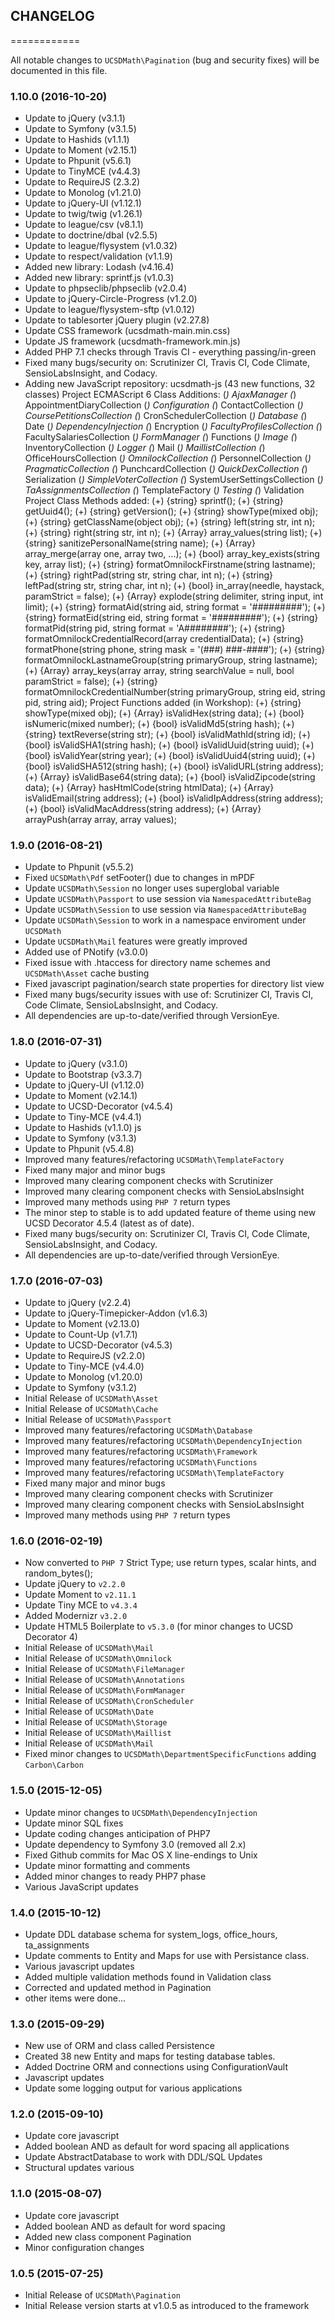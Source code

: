 ## CHANGELOG
============

All notable changes to `UCSDMath\Pagination` (bug and security fixes) will
be documented in this file.

### 1.10.0 (2016-10-20)

 - Update to jQuery (v3.1.1)
 - Update to Symfony (v3.1.5)
 - Update to Hashids (v1.1.1)
 - Update to Moment (v2.15.1)
 - Update to Phpunit (v5.6.1)
 - Update to TinyMCE (v4.4.3)
 - Update to RequireJS (2.3.2)
 - Update to Monolog (v1.21.0)
 - Update to jQuery-UI (v1.12.1)
 - Update to twig/twig (v1.26.1)
 - Update to league/csv (v8.1.1)
 - Update to doctrine/dbal (v2.5.5)
 - Update to league/flysystem (v1.0.32)
 - Update to respect/validation (v1.1.9)
 - Added new library: Lodash (v4.16.4)
 - Added new library: sprintf.js (v1.0.3)
 - Update to phpseclib/phpseclib (v2.0.4)
 - Update to jQuery-Circle-Progress (v1.2.0)
 - Update to league/flysystem-sftp (v1.0.12)
 - Update to tablesorter jQuery plugin (v2.27.8)
 - Update CSS framework (ucsdmath-main.min.css)
 - Update JS framework (ucsdmath-framework.min.js)
 - Added PHP 7.1 checks through Travis CI - everything passing/in-green
 - Fixed many bugs/security on: Scrutinizer CI, Travis CI, Code Climate, SensioLabsInsight, and Codacy.
 - Adding new JavaScript repository: ucsdmath-js (43 new functions, 32 classes)
     Project ECMAScript 6 Class Additions:
       (*) AjaxManager
       (*) AppointmentDiaryCollection
       (*) Configuration
       (*) ContactCollection
       (*) CoursePetitionsCollection
       (*) CronSchedulerCollection
       (*) Database
       (*) Date
       (*) DependencyInjection
       (*) Encryption
       (*) FacultyProfilesCollection
       (*) FacultySalariesCollection
       (*) FormManager
       (*) Functions
       (*) Image
       (*) InventoryCollection
       (*) Logger
       (*) Mail
       (*) MaillistCollection
       (*) OfficeHoursCollection
       (*) OmnilockCollection
       (*) PersonnelCollection
       (*) PragmaticCollection
       (*) PunchcardCollection
       (*) QuickDexCollection
       (*) Serialization
       (*) SimpleVoterCollection
       (*) SystemUserSettingsCollection
       (*) TaAssignmentsCollection
       (*) TemplateFactory
       (*) Testing
       (*) Validation
     Project Class Methods added:
       (+) {string} sprintf();
       (+) {string} getUuid4();
       (+) {string} getVersion();
       (+) {string} showType(mixed obj);
       (+) {string} getClassName(object obj);
       (+) {string} left(string str, int n);
       (+) {string} right(string str, int n);
       (+) {Array}  array_values(string list);
       (+) {string} sanitizePersonalName(string name);
       (+) {Array}  array_merge(array one, array two, ...);
       (+) {bool}   array_key_exists(string key, array list);
       (+) {string} formatOmnilockFirstname(string lastname);
       (+) {string} rightPad(string str, string char, int n);
       (+) {string} leftPad(string str, string char, int n);
       (+) {bool}   in_array(needle, haystack, paramStrict = false);
       (+) {Array}  explode(string delimiter, string input, int limit);
       (+) {string} formatAid(string aid, string format = '#########');
       (+) {string} formatEid(string eid, string format = '#########');
       (+) {string} formatPid(string pid, string format = 'A########');
       (+) {string} formatOmnilockCredentialRecord(array credentialData);
       (+) {string} formatPhone(string phone, string mask = '(###) ###-####');
       (+) {string} formatOmnilockLastnameGroup(string primaryGroup, string lastname);
       (+) {Array}  array_keys(array array, string searchValue = null, bool paramStrict = false);
       (+) {string} formatOmnilockCredentialNumber(string primaryGroup, string eid, string pid, string aid);
     Project Functions added (in Workshop):
       (+) {string} showType(mixed obj);
       (+) {Array}  isValidHex(string data);
       (+) {bool}   isNumeric(mixed number);
       (+) {bool}   isValidMd5(string hash);
       (+) {string} textReverse(string str);
       (+) {bool}   isValidMathId(string id);
       (+) {bool}   isValidSHA1(string hash);
       (+) {bool}   isValidUuid(string uuid);
       (+) {bool}   isValidYear(string year);
       (+) {bool}   isValidUuid4(string uuid);
       (+) {bool}   isValidSHA512(string hash);
       (+) {bool}   isValidURL(string address);
       (+) {Array}  isValidBase64(string data);
       (+) {bool}   isValidZipcode(string data);
       (+) {Array}  hasHtmlCode(string htmlData);
       (+) {Array}  isValidEmail(string address);
       (+) {bool}   isValidIpAddress(string address);
       (+) {bool}   isValidMacAddress(string address);
       (+) {Array}  arrayPush(array array, array values);

### 1.9.0 (2016-08-21)

 - Update to Phpunit (v5.5.2)
 - Fixed `UCSDMath\Pdf` setFooter() due to changes in mPDF
 - Update `UCSDMath\Session` no longer uses superglobal variable
 - Update `UCSDMath\Passport` to use session via `NamespacedAttributeBag`
 - Update `UCSDMath\Session` to use session via `NamespacedAttributeBag`
 - Update `UCSDMath\Session` to work in a namespace enviroment under `UCSDMath`
 - Update `UCSDMath\Mail` features were greatly improved
 - Added use of PNotify (v3.0.0)
 - Fixed issue with .htaccess for directory name schemes and `UCSDMath\Asset` cache busting
 - Fixed javascript pagination/search state properties for directory list view
 - Fixed many bugs/security issues with use of: Scrutinizer CI, Travis CI, Code Climate, SensioLabsInsight, and Codacy.
 - All dependencies are up-to-date/verified through VersionEye.

### 1.8.0 (2016-07-31)

 - Update to jQuery (v3.1.0)
 - Update to Bootstrap (v3.3.7)
 - Update to jQuery-UI (v1.12.0)
 - Update to Moment (v2.14.1)
 - Update to UCSD-Decorator (v4.5.4)
 - Update to Tiny-MCE (v4.4.1)
 - Update to Hashids (v1.1.0) js
 - Update to Symfony (v3.1.3)
 - Update to Phpunit (v5.4.8)
 - Improved many features/refactoring `UCSDMath\TemplateFactory`
 - Fixed many major and minor bugs
 - Improved many clearing component checks with Scrutinizer
 - Improved many clearing component checks with SensioLabsInsight
 - Improved many methods using `PHP 7` return types
 - The minor step to stable is to add updated feature of theme using new UCSD Decorator 4.5.4 (latest as of date).
 - Fixed many bugs/security on: Scrutinizer CI, Travis CI, Code Climate, SensioLabsInsight, and Codacy.
 - All dependencies are up-to-date/verified through VersionEye.

### 1.7.0 (2016-07-03)

 - Update to jQuery (v2.2.4)
 - Update to jQuery-Timepicker-Addon (v1.6.3)
 - Update to Moment (v2.13.0)
 - Update to Count-Up (v1.7.1)
 - Update to UCSD-Decorator (v4.5.3)
 - Update to RequireJS (v2.2.0)
 - Update to Tiny-MCE (v4.4.0)
 - Update to Monolog (v1.20.0)
 - Update to Symfony (v3.1.2)
 - Initial Release of `UCSDMath\Asset`
 - Initial Release of `UCSDMath\Cache`
 - Initial Release of `UCSDMath\Passport`
 - Improved many features/refactoring `UCSDMath\Database`
 - Improved many features/refactoring `UCSDMath\DependencyInjection`
 - Improved many features/refactoring `UCSDMath\Framework`
 - Improved many features/refactoring `UCSDMath\Functions`
 - Improved many features/refactoring `UCSDMath\TemplateFactory`
 - Fixed many major and minor bugs
 - Improved many clearing component checks with Scrutinizer
 - Improved many clearing component checks with SensioLabsInsight
 - Improved many methods using `PHP 7` return types

### 1.6.0 (2016-02-19)

 - Now converted to `PHP 7` Strict Type; use return types, scalar hints, and random_bytes();
 - Update jQuery to `v2.2.0`
 - Update Moment to `v2.11.1`
 - Update Tiny MCE to `v4.3.4`
 - Added Modernizr `v3.2.0`
 - Update HTML5 Boilerplate to `v5.3.0` (for minor changes to UCSD Decorator 4)
 - Initial Release of `UCSDMath\Mail`
 - Initial Release of `UCSDMath\Omnilock`
 - Initial Release of `UCSDMath\FileManager`
 - Initial Release of `UCSDMath\Annotations`
 - Initial Release of `UCSDMath\FormManager`
 - Initial Release of `UCSDMath\CronScheduler`
 - Initial Release of `UCSDMath\Date`
 - Initial Release of `UCSDMath\Storage`
 - Initial Release of `UCSDMath\Maillist`
 - Initial Release of `UCSDMath\Mail`
 - Fixed minor changes to `UCSDMath\DepartmentSpecificFunctions` adding `Carbon\Carbon`

### 1.5.0 (2015-12-05)

 - Update minor changes to `UCSDMath\DependencyInjection`
 - Update minor SQL fixes
 - Update coding changes anticipation of PHP7
 - Update dependency to Symfony 3.0 (removed all 2.x)
 - Fixed Github commits for Mac OS X line-endings to Unix
 - Update minor formatting and comments
 - Added minor changes to ready PHP7 phase
 - Various JavaScript updates

### 1.4.0 (2015-10-12)

 - Update DDL database schema for system_logs, office_hours, ta_assignments
 - Update comments to Entity and Maps for use with Persistance class.
 - Various javascript updates
 - Added multiple validation methods found in Validation class
 - Corrected and updated method in Pagination
 - other items were done...

### 1.3.0 (2015-09-29)

 - New use of ORM and class called Persistence
 - Created 38 new Entity and maps for testing database tables.
 - Added Doctrine ORM and connections using ConfigurationVault
 - Javascript updates
 - Update some logging output for various applications

### 1.2.0 (2015-09-10)

 - Update core javascript
 - Added boolean AND as default for word spacing all applications
 - Update AbstractDatabase to work with DDL/SQL Updates
 - Structural updates various

### 1.1.0 (2015-08-07)

 - Update core javascript
 - Added boolean AND as default for word spacing
 - Added new class component Pagination
 - Minor configuration changes

### 1.0.5 (2015-07-25)

 - Initial Release of `UCSDMath\Pagination`
 - Initial Release version starts at v1.0.5 as introduced to the framework
